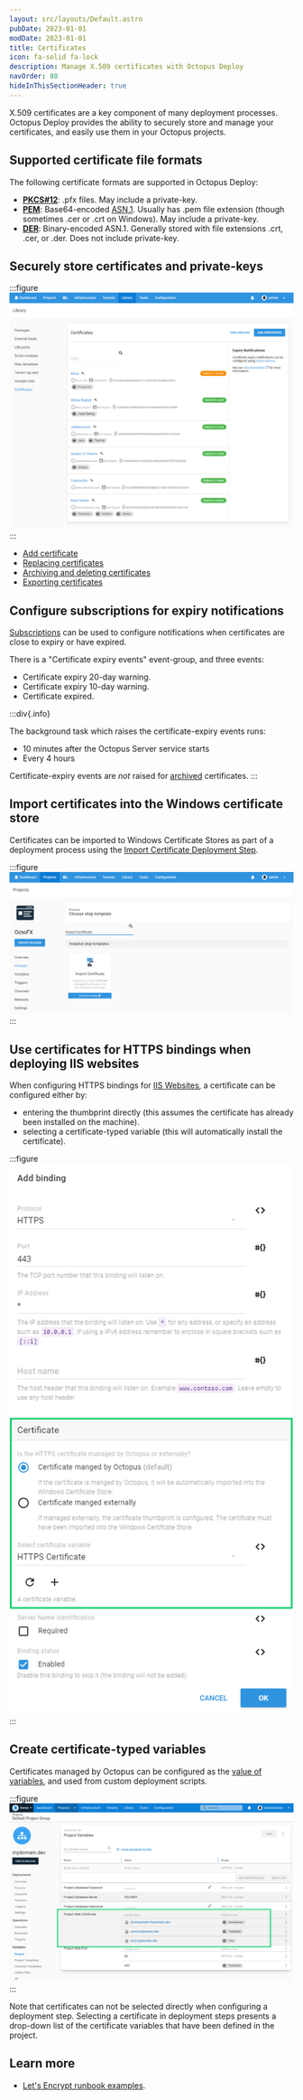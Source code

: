 ```yaml
---
layout: src/layouts/Default.astro
pubDate: 2023-01-01
modDate: 2023-01-01
title: Certificates
icon: fa-solid fa-lock
description: Manage X.509 certificates with Octopus Deploy
navOrder: 80
hideInThisSectionHeader: true
---
```


X.509 certificates are a key component of many deployment processes. Octopus Deploy provides the ability to securely store and manage your certificates, and easily use them in your Octopus projects.  

## Supported certificate file formats

The following certificate formats are supported in Octopus Deploy:

- **[PKCS#12](https://en.wikipedia.org/wiki/PKCS_12)**: .pfx files. May include a private-key.  
- **[PEM](https://en.wikipedia.org/wiki/Privacy-enhanced_Electronic_Mail)**: Base64-encoded [ASN.1](https://en.wikipedia.org/wiki/Abstract_Syntax_Notation_One). Usually has .pem file extension (though sometimes .cer or .crt on Windows). May include a private-key.
- **[DER](https://en.wikipedia.org/wiki/X.690#DER_encoding)**: Binary-encoded ASN.1. Generally stored with file extensions .crt, .cer, or .der. Does not include private-key.

## Securely store certificates and private-keys

:::figure
![](/docs/deployments/certificates/certificate-list.png)
:::

- [Add certificate](/docs/deployments/certificates/add-certificate)
- [Replacing certificates](/docs/deployments/certificates/replace-certificate)
- [Archiving and deleting certificates](/docs/deployments/certificates/archiving-and-deleting-certificates)
- [Exporting certificates](/docs/deployments/certificates/export-certificate)

## Configure subscriptions for expiry notifications

[Subscriptions](/docs/administration/managing-infrastructure/subscriptions) can be used to configure notifications when certificates are close to expiry or have expired.

There is a "Certificate expiry events" event-group, and three events:  

- Certificate expiry 20-day warning.
- Certificate expiry 10-day warning.
- Certificate expired.

:::div{.info}

The background task which raises the certificate-expiry events runs:
- 10 minutes after the Octopus Server service starts
- Every 4 hours

Certificate-expiry events are _not_ raised for [archived](/docs/deployments/certificates/archiving-and-deleting-certificates) certificates.
:::

## Import certificates into the Windows certificate store  

Certificates can be imported to Windows Certificate Stores as part of a deployment process using the [Import Certificate Deployment Step](/docs/deployments/certificates/import-certificate-step).

:::figure
![](/docs/deployments/certificates/images/import-certificate-step-select.png)
:::

## Use certificates for HTTPS bindings when deploying IIS websites   

When configuring HTTPS bindings for [IIS Websites](/docs/deployments/windows/iis-websites-and-application-pools), a certificate can be configured either by:
- entering the thumbprint directly (this assumes the certificate has already been installed on the machine).
- selecting a certificate-typed variable (this will automatically install the certificate).

:::figure
![](/docs/deployments/certificates/images/https-binding-certificate.png)
:::

## Create certificate-typed variables

Certificates managed by Octopus can be configured as the [value of variables](/docs/projects/variables/certificate-variables), and used from custom deployment scripts.

:::figure
![](/docs/deployments/certificates/images/certificate-variables-scoped.png)
:::

Note that certificates can not be selected directly when configuring a deployment step. Selecting a certificate in deployment steps presents a drop-down list of the certificate variables that have been defined in the project.

## Learn more

- [Let's Encrypt runbook examples](/docs/runbooks/runbook-examples/routine/lets-encrypt-renew-certificate).